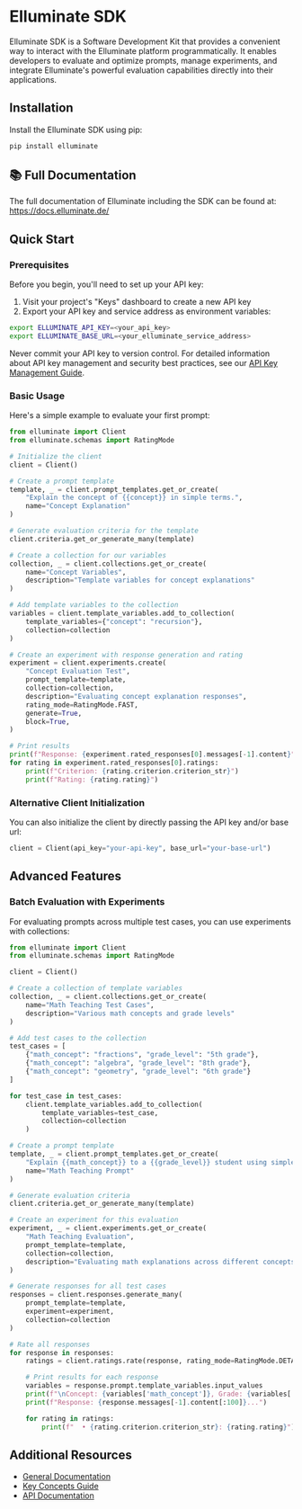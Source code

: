 # Elluminate SDK

Elluminate SDK is a Software Development Kit that provides a convenient way to interact with the Elluminate platform programmatically. It enables developers to evaluate and optimize prompts, manage experiments, and integrate Elluminate's powerful evaluation capabilities directly into their applications.

## Installation

Install the Elluminate SDK using pip:

```bash
pip install elluminate
```

## 📚 Full Documentation

The full documentation of Elluminate including the SDK can be found at: <https://docs.elluminate.de/>

## Quick Start

### Prerequisites

Before you begin, you'll need to set up your API key:

1. Visit your project's "Keys" dashboard to create a new API key
2. Export your API key and service address as environment variables:

```bash
export ELLUMINATE_API_KEY=<your_api_key>
export ELLUMINATE_BASE_URL=<your_elluminate_service_address>
```

Never commit your API key to version control. For detailed information about API key management and security best practices, see our [API Key Management Guide](https://docs.elluminate.de/get_started/api_keys/).

### Basic Usage

Here's a simple example to evaluate your first prompt:

```python
from elluminate import Client
from elluminate.schemas import RatingMode

# Initialize the client
client = Client()

# Create a prompt template
template, _ = client.prompt_templates.get_or_create(
    "Explain the concept of {{concept}} in simple terms.",
    name="Concept Explanation"
)

# Generate evaluation criteria for the template
client.criteria.get_or_generate_many(template)

# Create a collection for our variables
collection, _ = client.collections.get_or_create(
    name="Concept Variables",
    description="Template variables for concept explanations"
)

# Add template variables to the collection
variables = client.template_variables.add_to_collection(
    template_variables={"concept": "recursion"},
    collection=collection
)

# Create an experiment with response generation and rating
experiment = client.experiments.create(
    "Concept Evaluation Test",
    prompt_template=template,
    collection=collection,
    description="Evaluating concept explanation responses",
    rating_mode=RatingMode.FAST,
    generate=True,
    block=True,
)

# Print results
print(f"Response: {experiment.rated_responses[0].messages[-1].content}")
for rating in experiment.rated_responses[0].ratings:
    print(f"Criterion: {rating.criterion.criterion_str}")
    print(f"Rating: {rating.rating}")
```

### Alternative Client Initialization

You can also initialize the client by directly passing the API key and/or base url:

```python
client = Client(api_key="your-api-key", base_url="your-base-url")
```

## Advanced Features

### Batch Evaluation with Experiments

For evaluating prompts across multiple test cases, you can use experiments with collections:

```python
from elluminate import Client
from elluminate.schemas import RatingMode

client = Client()

# Create a collection of template variables
collection, _ = client.collections.get_or_create(
    name="Math Teaching Test Cases",
    description="Various math concepts and grade levels"
)

# Add test cases to the collection
test_cases = [
    {"math_concept": "fractions", "grade_level": "5th grade"},
    {"math_concept": "algebra", "grade_level": "8th grade"},
    {"math_concept": "geometry", "grade_level": "6th grade"}
]

for test_case in test_cases:
    client.template_variables.add_to_collection(
        template_variables=test_case,
        collection=collection
    )

# Create a prompt template
template, _ = client.prompt_templates.get_or_create(
    "Explain {{math_concept}} to a {{grade_level}} student using simple examples.",
    name="Math Teaching Prompt"
)

# Generate evaluation criteria
client.criteria.get_or_generate_many(template)

# Create an experiment for this evaluation
experiment, _ = client.experiments.get_or_create(
    "Math Teaching Evaluation",
    prompt_template=template,
    collection=collection,
    description="Evaluating math explanations across different concepts and grade levels"
)

# Generate responses for all test cases
responses = client.responses.generate_many(
    prompt_template=template,
    experiment=experiment,
    collection=collection
)

# Rate all responses
for response in responses:
    ratings = client.ratings.rate(response, rating_mode=RatingMode.DETAILED)

    # Print results for each response
    variables = response.prompt.template_variables.input_values
    print(f"\nConcept: {variables['math_concept']}, Grade: {variables['grade_level']}")
    print(f"Response: {response.messages[-1].content[:100]}...")

    for rating in ratings:
        print(f"  • {rating.criterion.criterion_str}: {rating.rating}")
```

## Additional Resources

- [General Documentation](https://docs.elluminate.de/)
- [Key Concepts Guide](https://docs.elluminate.de/guides/the_basics/)
- [API Documentation](https://docs.elluminate.de/elluminate/client/)
